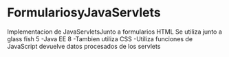 # FormulariosyJavaServlets
Implementacion de JavaServletsJunto a formularios HTML
Se utiliza junto a glass fish 5
-Java EE 8
-Tambien utiliza CSS
-Utiliza funciones de JavaScript
devuelve datos procesados de los servlets
